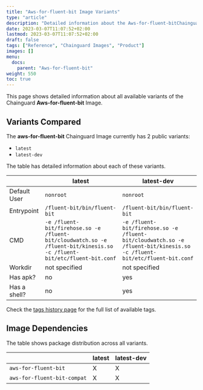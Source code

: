 ```yaml
---
title: "Aws-for-fluent-bit Image Variants"
type: "article"
description: "Detailed information about the Aws-for-fluent-bitChainguard Image variants"
date: 2023-03-07T11:07:52+02:00
lastmod: 2023-03-07T11:07:52+02:00
draft: false
tags: ["Reference", "Chainguard Images", "Product"]
images: []
menu:
  docs:
    parent: "Aws-for-fluent-bit"
weight: 550
toc: true
---
```


This page shows detailed information about all available variants of the Chainguard **Aws-for-fluent-bit** Image.

## Variants Compared
The **aws-for-fluent-bit** Chainguard Image currently has 2 public variants: 

- `latest`
- `latest-dev`

The table has detailed information about each of these variants.

|              | latest                                                                                                                 | latest-dev                                                                                                             |
|--------------|------------------------------------------------------------------------------------------------------------------------|------------------------------------------------------------------------------------------------------------------------|
| Default User | `nonroot`                                                                                                              | `nonroot`                                                                                                              |
| Entrypoint   | `/fluent-bit/bin/fluent-bit`                                                                                           | `/fluent-bit/bin/fluent-bit`                                                                                           |
| CMD          | `-e /fluent-bit/firehose.so -e /fluent-bit/cloudwatch.so -e /fluent-bit/kinesis.so -c /fluent-bit/etc/fluent-bit.conf` | `-e /fluent-bit/firehose.so -e /fluent-bit/cloudwatch.so -e /fluent-bit/kinesis.so -c /fluent-bit/etc/fluent-bit.conf` |
| Workdir      | not specified                                                                                                          | not specified                                                                                                          |
| Has apk?     | no                                                                                                                     | yes                                                                                                                    |
| Has a shell? | no                                                                                                                     | yes                                                                                                                    |

Check the [tags history page](/chainguard/chainguard-images/reference/aws-for-fluent-bit/tags_history/) for the full list of available tags.
## Image Dependencies
The table shows package distribution across all variants.

|                             | latest | latest-dev |
|-----------------------------|--------|------------|
| `aws-for-fluent-bit`        | X      | X          |
| `aws-for-fluent-bit-compat` | X      | X          |
